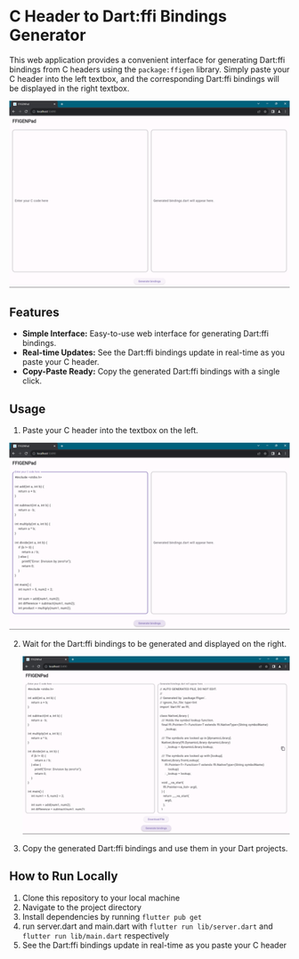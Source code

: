 # C Header to Dart:ffi Bindings Generator

This web application provides a convenient interface for generating Dart:ffi bindings from C headers using the `package:ffigen` library. Simply paste your C header into the left textbox, and the corresponding Dart:ffi bindings will be displayed in the right textbox.

![Interface](images/interface.png)

## Features

- **Simple Interface:** Easy-to-use web interface for generating Dart:ffi bindings.
- **Real-time Updates:** See the Dart:ffi bindings update in real-time as you paste your C header.
- **Copy-Paste Ready:** Copy the generated Dart:ffi bindings with a single click.

## Usage

1. Paste your C header into the textbox on the left.

![Interface](images/pastingCcode.png)

2. Wait for the Dart:ffi bindings to be generated and displayed on the right.

   ![Generating Bindings](images/generating_bindings.png)

3. Copy the generated Dart:ffi bindings and use them in your Dart projects.


## How to Run Locally

1. Clone this repository to your local machine
2. Navigate to the project directory
3. Install dependencies by running `flutter pub get`
4. run server.dart and main.dart with `flutter run lib/server.dart` and `flutter run lib/main.dart` respectively
5. See the Dart:ffi bindings update in real-time as you paste your C header


